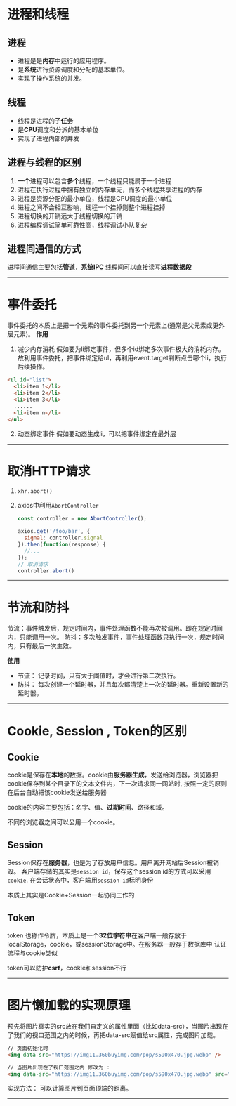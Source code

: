 
# 进程和线程
## 进程
- 进程是是**内存**中运行的应用程序。
- 是**系统**进行资源调度和分配的基本单位。
- 实现了操作系统的并发。
## 线程
- 线程是进程的**子任务**
- 是**CPU**调度和分派的基本单位
- 实现了进程内部的并发
## 进程与线程的区别
1. **一个**进程可以包含**多个**线程，一个线程只能属于一个进程
2. 进程在执行过程中拥有独立的内存单元，而多个线程共享进程的内存
3. 进程是资源分配的最小单位，线程是CPU调度的最小单位
4. 进程之间不会相互影响，线程一个挂掉则整个进程挂掉
5. 进程切换的开销远大于线程切换的开销
6. 进程编程调试简单可靠性高，线程调试小队复杂
## 进程间通信的方式
进程间通信主要包括**管道，系统IPC**
线程间可以直接读写**进程数据段**

---

# 事件委托
事件委托的本质上是把一个元素的事件委托到另一个元素上(通常是父元素或更外层元素)。
**作用**
1. 减少内存消耗
假如要为li绑定事件，但多个id绑定多次事件极大的消耗内存。
故利用事件委托，把事件绑定给ul，再利用event.target判断点击哪个li，执行后续操作。
``` html
<ul id="list">
  <li>item 1</li>
  <li>item 2</li>
  <li>item 3</li>
  ......
  <li>item n</li>
</ul>
```
2. 动态绑定事件
假如要动态生成li，可以把事件绑定在最外层

---

# 取消HTTP请求
1. `xhr.abort()`
2. axios中利用`AbortController`

    ``` javascript
    const controller = new AbortController();

    axios.get('/foo/bar', {
      signal: controller.signal
    }).then(function(response) {
      //...
    });
    // 取消请求
    controller.abort()
    ```

---

# 节流和防抖
节流：事件触发后，规定时间内，事件处理函数不能再次被调用。即在规定时间内，只能调用一次。
防抖：多次触发事件，事件处理函数只执行一次，规定时间内，只有最后一次生效。

**使用**
- 节流： 记录时间，只有大于阈值时，才会进行第二次执行。
- 防抖： 每次创建一个延时器，并且每次都清楚上一次的延时器。重新设置新的延时器。

---

# Cookie, Session , Token的区别
## Cookie
cookie是保存在**本地**的数据。cookie由**服务器生成**，发送给浏览器，浏览器把cookie保存到某个目录下的文本文件内，下一次请求同一网站时, 按照一定的原则在后台自动把该cookie发送给服务器

cookie的内容主要包括：名字、值、**过期时间**、路径和域。

不同的浏览器之间可以公用一个cookie。

## Session
Session保存在**服务器**，也是为了存放用户信息。用户离开网站后Session被销毁。
客户端存储的其实是`session id`，保存这个session id的方式可以采用`cookie`.
在会话状态中，客户端用`session id`标明身份

本质上其实是Cookie+Session一起协同工作的

## Token
token 也称作令牌，本质上是一个**32位字符串**在客户端一般存放于localStorage，cookie，或sessionStorage中。在服务器一般存于数据库中
认证流程与cookie类似


token可以防护**csrf**，cookie和session不行

---

# 图片懒加载的实现原理
预先将图片真实的src放在我们自定义的属性里面（比如data-src），当图片出现在了我们的视口范围之内的时候，再把data-src赋值给src属性，完成图片加载。
``` html
// 页面初始化时
<img data-src="https://img11.360buyimg.com/pop/s590x470.jpg.webp" />

// 当图片出现在了视口范围之内 修改为 : 
<img data-src="https://img11.360buyimg.com/pop/s590x470.jpg.webp" src="https://img11.360buyimg.com/pop/s590x470.jpg.webp"/>
```
实现方法： 可以计算图片到页面顶端的距离。

--- 

